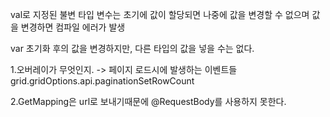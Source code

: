 
val로 지정된 불변 타입 변수는 초기에 값이 할당되면 나중에 값을 변경할 수 없으며 값을 변경하면 컴파일 에러가 발생

var 초기화 후의 값을 변경하지만, 다른 타입의 값을 넣을 수는 없다.



1.오버레이가 무엇인지. -> 페이지 로드시에 발생하는 이벤트들
grid.gridOptions.api.paginationSetRowCount

2.GetMapping은 url로 보내기때문에 
@RequestBody를 사용하지 못한다.

